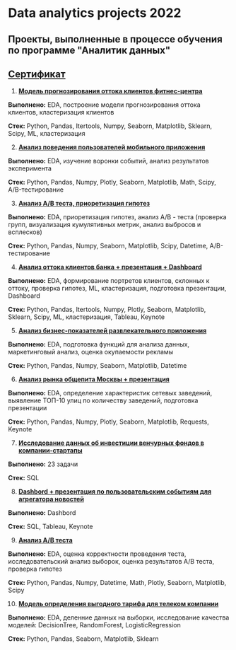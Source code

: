 # Data analytics projects 2022 

## Проекты, выполненные в процессе обучения по программе "Аналитик данных"

## [Сертификат](https://disk.yandex.ru/i/nKMil6JYsgKkTA) 

1. **[Модель прогнозирования оттока клиентов фитнес-центра](https://github.com/Soffee99/DA_Projects_2022/tree/main/%D0%9C%D0%BE%D0%B4%D0%B5%D0%BB%D1%8C%20%D0%BF%D1%80%D0%BE%D0%B3%D0%BD%D0%BE%D0%B7%D0%B8%D1%80%D0%BE%D0%B2%D0%B0%D0%BD%D0%B8%D1%8F%20%D0%BE%D1%82%D1%82%D0%BE%D0%BA%D0%B0%20%D0%BA%D0%BB%D0%B8%D0%B5%D0%BD%D1%82%D0%BE%D0%B2)**

**Выполнено:** EDA, построение модели прогнозирования оттока клиентов, кластеризация клиентов

**Cтек:** Python, Pandas, Itertools, Numpy, Seaborn, Matplotlib, Sklearn, Scipy, ML, кластеризация

2. **[Анализ поведения пользователей мобильного приложения](https://github.com/Soffee99/DA_Projects_2022/tree/main/%D0%90%D0%BD%D0%B0%D0%BB%D0%B8%D0%B7%20%D0%BF%D0%BE%D0%B2%D0%B5%D0%B4%D0%B5%D0%BD%D0%B8%D1%8F%20%D0%BF%D0%BE%D0%BB%D1%8C%D0%B7%D0%BE%D0%B2%D0%B0%D1%82%D0%B5%D0%BB%D0%B5%D0%B9%20%D0%BC%D0%BE%D0%B1%D0%B8%D0%BB%D1%8C%D0%BD%D0%BE%D0%B3%D0%BE%20%D0%BF%D1%80%D0%B8%D0%BB%D0%BE%D0%B6%D0%B5%D0%BD%D0%B8%D1%8F)**

**Выполнено:** EDA, изучение воронки событий, анализ результатов эксперимента

**Cтек:** Python, Pandas, Numpy, Plotly, Seaborn, Matplotlib, Math, Scipy, A/B-тестирование

3. **[Анализ А/В теста, приоретизация гипотез](https://github.com/Soffee99/DA_Projects_2022/tree/main/%D0%90%D0%BD%D0%B0%D0%BB%D0%B8%D0%B7%20%D0%90%D0%92-%D1%82%D0%B5%D1%81%D1%82%D0%B0%2C%20%D0%BF%D1%80%D0%B8%D0%BE%D1%80%D0%B5%D1%82%D0%B8%D0%B7%D0%B0%D1%86%D0%B8%D1%8F%20%D0%B3%D0%B8%D0%BF%D0%BE%D1%82%D0%B5%D0%B7)**

**Выполнено:** EDA, приоретизация гипотез, анализ A/B - теста (проверка групп, визуализация кумулятивных метрик, анализ выбросов и всплесков)

**Cтек:** Python, Pandas, Numpy, Seaborn, Matplotlib, Scipy, Datetime, A/B-тестирование

4. **[Анализ оттока клиентов банка + презентация + Dashboard](https://github.com/Soffee99/DA_projects_2022/tree/main/%D0%90%D0%BD%D0%B0%D0%BB%D0%B8%D0%B7%20%D0%BE%D1%82%D1%82%D0%BE%D0%BA%D0%B0%20%D0%BA%D0%BB%D0%B8%D0%B5%D0%BD%D1%82%D0%BE%D0%B2%20%D0%B1%D0%B0%D0%BD%D0%BA%D0%B0)**

**Выполнено:** EDA, формирование портретов клиентов, склонных к оттоку, проверка гипотез, ML, кластеризация, подготовка презентации, Dashboard 

**Cтек:** Python, Pandas, Itertools, Numpy, Plotly, Seaborn, Matplotlib, Sklearn, Scipy, ML, кластеризация, Tableau, Keynote

5. **[Анализ бизнес-показателей развлекательного приложения](https://github.com/Soffee99/DA_projects_2022/tree/main/%D0%90%D0%BD%D0%B0%D0%BB%D0%B8%D0%B7%20%D0%B1%D0%B8%D0%B7%D0%BD%D0%B5%D1%81-%D0%BF%D0%BE%D0%BA%D0%B0%D0%B7%D0%B0%D1%82%D0%B5%D0%BB%D0%B5%D0%B9%20%D1%80%D0%B0%D0%B7%D0%B2%D0%BB%D0%B5%D0%BA%D0%B0%D1%82%D0%B5%D0%BB%D1%8C%D0%BD%D0%BE%D0%B3%D0%BE%20%D0%BF%D1%80%D0%B8%D0%BB%D0%BE%D0%B6%D0%B5%D0%BD%D0%B8%D1%8F)**

**Выполнено:** EDA, подготовка функций для анализа данных, маркетинговый анализ, оценка окупаемости рекламы

**Cтек:** Python, Pandas, Numpy, Seaborn, Matplotlib, Datetime

6. **[Анализ рынка общепита Москвы + презентация](https://github.com/Soffee99/DA_projects_2022/tree/main/%D0%90%D0%BD%D0%B0%D0%BB%D0%B8%D0%B7%20%D1%80%D1%8B%D0%BD%D0%BA%D0%B0%20%D0%BE%D0%B1%D1%89%D0%B5%D0%BF%D0%B8%D1%82%D0%B0%20%D0%9C%D0%BE%D1%81%D0%BA%D0%B2%D1%8B)**

**Выполнено:** EDA, определение характеристик сетевых заведений, выявление ТОП-10 улиц по количеству заведений, подготовка презентации

**Cтек:** Python, Pandas, Numpy, Plotly, Seaborn, Matplotlib, Requests, Keynote

7. **[Исследование данных об инвестиции венчурных фондов в компании-стартапы](https://github.com/Soffee99/DA_projects_2022/tree/main/%D0%98%D1%81%D1%81%D0%BB%D0%B5%D0%B4%D0%BE%D0%B2%D0%B0%D0%BD%D0%B8%D0%B5%20%D0%B4%D0%B0%D0%BD%D0%BD%D1%8B%D1%85%20%D0%BE%D0%B1%20%D0%B8%D0%BD%D0%B2%D0%B5%D1%81%D1%82%D0%B8%D1%86%D0%B8%D0%B8%20%D0%B2%D0%B5%D0%BD%D1%87%D1%83%D1%80%D0%BD%D1%8B%D1%85%20%D1%84%D0%BE%D0%BD%D0%B4%D0%BE%D0%B2%20%D0%B2%20%D0%BA%D0%BE%D0%BC%D0%BF%D0%B0%D0%BD%D0%B8%D0%B8-%D1%81%D1%82%D0%B0%D1%80%D1%82%D0%B0%D0%BF%D1%8B)**

**Выполнено:** 23 задачи

**Cтек:** SQL

8. **[Dashbord + презентация по пользовательским событиям для агрегатора новостей](https://github.com/Soffee99/DA_projects_2022/tree/main/Dashbord%20%D0%BF%D0%BE%20%D0%BF%D0%BE%D0%BB%D1%8C%D0%B7%D0%BE%D0%B2%D0%B0%D1%82%D0%B5%D0%BB%D1%8C%D1%81%D0%BA%D0%B8%D0%BC%20%D1%81%D0%BE%D0%B1%D1%8B%D1%82%D0%B8%D1%8F%D0%BC%20%D0%B4%D0%BB%D1%8F%20%D0%B0%D0%B3%D1%80%D0%B5%D0%B3%D0%B0%D1%82%D0%BE%D1%80%D0%B0%20%D0%BD%D0%BE%D0%B2%D0%BE%D1%81%D1%82%D0%B5%D0%B9)**

**Выполнено:** Dashbord

**Cтек:** SQL, Tableau, Keynote

9. **[Анализ А/В теста](https://github.com/Soffee99/DA_projects_2022/tree/main/%D0%90%D0%BD%D0%B0%D0%BB%D0%B8%D0%B7%20%D0%90B%20%D1%82%D0%B5%D1%81%D1%82%D0%B0)**

**Выполнено:** EDA, oценка корректности проведения теста, исследовательский анализ выборок, оценка результатов А/В теста, проверка гипотез

**Cтек:** Python, Pandas, Numpy, Datetime, Math, Plotly, Seaborn, Matplotlib, Scipy

10. **[Модель определения выгодного тарифа для телеком компании](https://github.com/Soffee99/DA_projects_2022/tree/main/%D0%9C%D0%BE%D0%B4%D0%B5%D0%BB%D1%8C%20%D0%BE%D0%BF%D1%80%D0%B5%D0%B4%D0%B5%D0%BB%D0%B5%D0%BD%D0%B8%D1%8F%20%D0%B2%D1%8B%D0%B3%D0%BE%D0%B4%D0%BD%D0%BE%D0%B3%D0%BE%20%D1%82%D0%B0%D1%80%D0%B8%D1%84%D0%B0%20%D0%B4%D0%BB%D1%8F%20%D1%82%D0%B5%D0%BB%D0%B5%D0%BA%D0%BE%D0%BC%20%D0%BA%D0%BE%D0%BC%D0%BF%D0%B0%D0%BD%D0%B8%D0%B8)**

**Выполнено:** EDA, деленние данных на выборки, исследование качества моделей: DecisionTree, RandomForest, LogisticRegression

**Cтек:** Python, Pandas, Seaborn, Matplotlib, Sklearn
